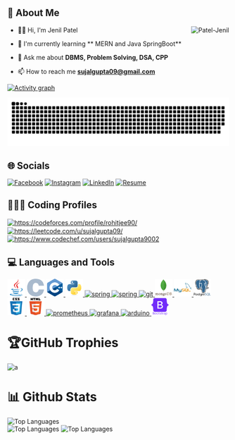 ## 💫 About Me

<img align="right" src="https://visitcount.itsvg.in/api?id=Patel-Jenil&label=Profile%20views&color=1&icon=5&pretty=true" alt="Patel-Jenil" />

- 👋🏻 Hi, I'm Jenil Patel 

- 🌱 I'm currently learning ** MERN and Java SpringBoot**

- 💬 Ask me about **DBMS, Problem Solving, DSA, CPP**

- 📫 How to reach me **sujalgupta09@gmail.com**

[![Activity graph](http://github-profile-summary-cards.vercel.app/api/cards/profile-details?username=Patel-Jenil&theme=transparent)](https://github.com/Patel-Jenil/)

[![Snake](https://github.com/Patel-Jenil/Patel-Jenil/blob/output/github-contribution-grid-snake-dark.svg?palette=github-dark)](https://github.com/Patel-Jenil/)

## 🌐 Socials

[![Facebook](https://img.shields.io/badge/Facebook-%231877F2.svg?logo=Facebook&logoColor=white)](https://www.facebook.com/sujal.gupta.169/) [![Instagram](https://img.shields.io/badge/Instagram-%23E4405F.svg?logo=Instagram&logoColor=white)](https://www.instagram.com/sujalgupt09/) [![LinkedIn](https://img.shields.io/badge/LinkedIn-%230077B5.svg?logo=linkedin&logoColor=white)](https://www.linkedin.com/in/sujal-2009dtu/) [![Resume](https://img.shields.io/badge/Resume-8A2BE2?logo=readdotcv&logoColor=white)](https://drive.google.com/file/d/1JFcNRDk6rcXeoORdBDNRvHHj9N7uFWqz/view?usp=drive_link)

## 👨🏻‍💻 Coding Profiles

<p align="left">
<a href="https://codeforces.com/profile/rohitjee90/" target="blank"><img align="center" src="https://raw.githubusercontent.com/rahuldkjain/github-profile-readme-generator/master/src/images/icons/Social/codeforces.svg" alt="https://codeforces.com/profile/rohitjee90/" height="35" width="30" /></a>
<a href="https://leetcode.com/u/sujalgupta09/" target="blank"><img align="center" src="https://raw.githubusercontent.com/rahuldkjain/github-profile-readme-generator/master/src/images/icons/Social/leet-code.svg" alt="https://leetcode.com/u/sujalgupta09/" height="30" width="35" /></a>
<a href="https://www.codechef.com/users/sujalgupta9002" target="blank"><img align="center" src="https://avatars.githubusercontent.com/u/72144733?s=200&v=4" alt="https://www.codechef.com/users/sujalgupta9002" height="30" width="35"/></a>
</p>

## 💻 Languages and Tools

<p align="left"> <a href="https://www.java.com" target="_blank" rel="noreferrer"> <img src="https://raw.githubusercontent.com/devicons/devicon/master/icons/java/java-original.svg" alt="java" width="40" height="40"/> </a> <a href="https://www.cprogramming.com/" target="_blank" rel="noreferrer"> <img src="https://raw.githubusercontent.com/devicons/devicon/master/icons/c/c-original.svg" alt="c" width="40" height="40"/> </a> <a href="https://www.w3schools.com/cpp/" target="_blank" rel="noreferrer"> <img src="https://raw.githubusercontent.com/devicons/devicon/master/icons/cplusplus/cplusplus-original.svg" alt="cplusplus" width="40" height="40"/> </a> <a href="https://www.python.org" target="_blank" rel="noreferrer"> <img src="https://raw.githubusercontent.com/devicons/devicon/master/icons/python/python-original.svg" alt="python" width="40" height="40"/> </a> <a href="https://spring.io/" target="_blank" rel="noreferrer"> <img src="https://www.vectorlogo.zone/logos/springio/springio-icon.svg" alt="spring" width="40" height="40"/> </a> <a href="https://www.djangoproject.com/" target="_blank" rel="noreferrer"> <img src="https://avatars.githubusercontent.com/u/27804?s=200&v=4" alt="spring" width="40" height="40"/> </a> <a href="https://git-scm.com/" target="_blank" rel="noreferrer"> <img src="https://www.vectorlogo.zone/logos/git-scm/git-scm-icon.svg" alt="git" width="40" height="40"/> </a> <a href="https://www.mongodb.com/" target="_blank" rel="noreferrer"> <img src="https://raw.githubusercontent.com/devicons/devicon/master/icons/mongodb/mongodb-original-wordmark.svg" alt="mongodb" width="40" height="40"/> </a> <a href="https://www.mysql.com/" target="_blank" rel="noreferrer"> <img src="https://raw.githubusercontent.com/devicons/devicon/master/icons/mysql/mysql-original-wordmark.svg" alt="mysql" width="40" height="40"/> </a> <a href="https://www.postgresql.org" target="_blank" rel="noreferrer"> <img src="https://raw.githubusercontent.com/devicons/devicon/master/icons/postgresql/postgresql-original-wordmark.svg" alt="postgresql" width="40" height="40"/> </a> <a href="https://www.w3schools.com/css/" target="_blank" rel="noreferrer"> <img src="https://raw.githubusercontent.com/devicons/devicon/master/icons/css3/css3-original-wordmark.svg" alt="css3" width="40" height="40"/> </a> <a href="https://www.w3.org/html/" target="_blank" rel="noreferrer"> <img src="https://raw.githubusercontent.com/devicons/devicon/master/icons/html5/html5-original-wordmark.svg" alt="html5" width="40" height="40"/> </a> <a href="https://prometheus.io/" target="_blank" rel="noreferrer"> <img src="https://avatars.githubusercontent.com/u/3380462?s=200&v=4" alt="prometheus" width="40" height="40"/> </a> <a href="https://grafana.com/" target="_blank" rel="noreferrer"> <img src="https://avatars.githubusercontent.com/u/7195757?s=200&v=4" alt="grafana" width="40" height="40"/> </a> <a href="https://www.arduino.cc/" target="_blank" rel="noreferrer"> <img src="https://cdn.worldvectorlogo.com/logos/arduino-1.svg" alt="arduino" width="40" height="40"/> </a> <a href="https://getbootstrap.com" target="_blank" rel="noreferrer"> <img src="https://raw.githubusercontent.com/devicons/devicon/master/icons/bootstrap/bootstrap-plain-wordmark.svg" alt="bootstrap" width="40" height="40"/> </a> </p>

# 🏆GitHub Trophies

![a](https://github-profile-trophy.vercel.app/?username=Patel-Jenil&theme=radical&no-frame=false&no-bg=false&margin-w=4)

# 📊 Github Stats

![Top Languages](https://github-readme-stats.vercel.app/api/top-langs?username=Patel-Jenil&show_icons=true&locale=en&layout=compact&theme=tokyonight)      
![Top Languages](https://github-readme-stats.vercel.app/api?username=Patel-Jenil&show_icons=true&locale=en&theme=tokyonight) 
![Top Languages](https://github-readme-streak-stats.herokuapp.com/?user=Patel-Jenil&show_icons=true&locale=en&theme=tokyonight)
